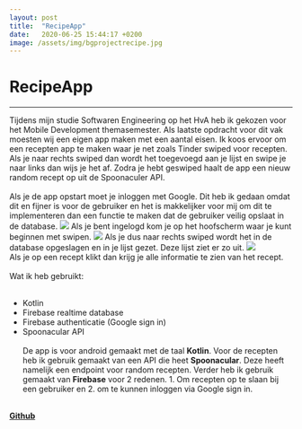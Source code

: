 ```yaml
---
layout: post
title:  "RecipeApp"
date:   2020-06-25 15:44:17 +0200
image: /assets/img/bgprojectrecipe.jpg
---
```

RecipeApp
======
------

Tijdens mijn studie Softwaren Engineering op het HvA heb ik gekozen voor het
Mobile Development themasemester. Als laatste opdracht voor dit vak moesten
wij een eigen app maken met een aantal eisen. Ik koos ervoor om een recepten
app te maken waar je net zoals Tinder swiped voor recepten. Als je naar
rechts swiped dan wordt het toegevoegd aan je lijst en swipe je naar
links dan wijs je het af. Zodra je hebt geswiped haalt de app een nieuw
random recept op uit de Spoonaculer API.
<br><br>
Als je de app opstart moet je inloggen met Google. Dit heb ik gedaan
omdat dit en fijner is voor de gebruiker en het is makkelijker voor mij
om dit te implementeren dan een functie te maken dat de gebruiker veilig
opslaat in de database.
<img src="/assets/img/screenshotlogin.jpg">
Als je bent ingelogd kom je op het hoofscherm waar je kunt beginnen met swipen.
<img src="/assets/img/screenshottinder.jpg">
Als je dus naar rechts swiped wordt het in de database opgeslagen en in je lijst
gezet. Deze lijst ziet er zo uit.
<img src="/assets/img/screenshotList.jpg"><br>
Als je op een recept klikt dan krijg je alle informatie te zien van het recept.
<br><br>
Wat ik heb gebruikt:
<br><br>
* Kotlin
* Firebase realtime database
* Firebase authenticatie (Google sign in)
* Spoonacular API
<br><br>
De app is voor android gemaakt met de taal **Kotlin**. Voor de recepten heb ik
gebruik gemaakt van een API die heet **Spoonacular**. Deze heeft namelijk een
endpoint voor random recepten. Verder heb ik gebruik gemaakt van **Firebase**
voor 2 redenen. 1. Om recepten op te slaan bij een gebruiker en 2. om te kunnen
inloggen via Google sign in.<br><br>

<a href="https://www.google.com" target="blank" class="text-link">**Github**</a>